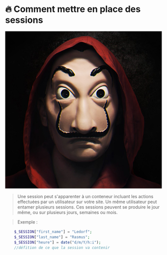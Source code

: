 # 🔥 Comment mettre en place des sessions
![logo](asset/344.jpg)
> Une session peut s'apparenter à un conteneur incluant les actions effectuées par un utilisateur sur votre site. Un même utilisateur peut entamer plusieurs sessions. Ces sessions peuvent se produire le jour même, ou sur plusieurs jours, semaines ou mois.

> Exemple : 
```php
    $_SESSION["first_name"] = "Ledorf";
    $_SESSION["last_name"] = "Rasmus";
    $_SESSION["heure"] = date("d/m/Y/h:i");
    //défition de ce que la session va contenir
```